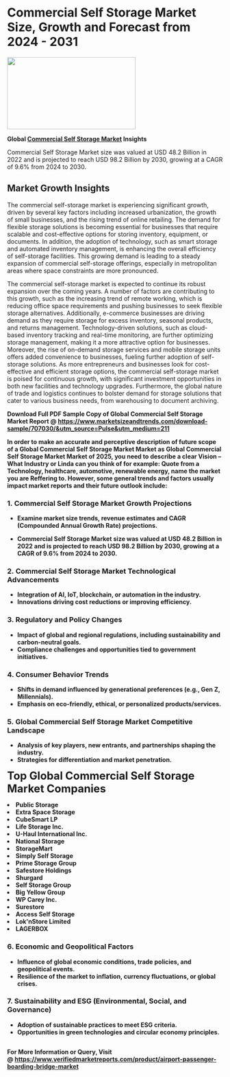 <H1>Commercial Self Storage Market Size, Growth and Forecast from 2024 - 2031</H1><img class="aligncenter size-medium wp-image-584254" src="https://thirdeyenews.in/wp-content/uploads/2024/09/Global-Market-Research-300x168.jpeg" alt="" width="300" height="168" /><p><strong>Global&nbsp;<a href="https://www.marketsizeandtrends.com/download-sample/707030/&amp;utm_source=Pulse&amp;utm_medium=211">Commercial Self Storage Market</a> Insights</strong></p><p>Commercial Self Storage Market size was valued at USD 48.2 Billion in 2022 and is projected to reach USD 98.2 Billion by 2030, growing at a CAGR of 9.6% from 2024 to 2030.</p><p><h2>Market Growth Insights</h2> <p>The commercial self-storage market is experiencing significant growth, driven by several key factors including increased urbanization, the growth of small businesses, and the rising trend of online retailing. The demand for flexible storage solutions is becoming essential for businesses that require scalable and cost-effective options for storing inventory, equipment, or documents. In addition, the adoption of technology, such as smart storage and automated inventory management, is enhancing the overall efficiency of self-storage facilities. This growing demand is leading to a steady expansion of commercial self-storage offerings, especially in metropolitan areas where space constraints are more pronounced.</p> <p><strong></strong></p> <p>The commercial self-storage market is expected to continue its robust expansion over the coming years. A number of factors are contributing to this growth, such as the increasing trend of remote working, which is reducing office space requirements and pushing businesses to seek flexible storage alternatives. Additionally, e-commerce businesses are driving demand as they require storage for excess inventory, seasonal products, and returns management. Technology-driven solutions, such as cloud-based inventory tracking and real-time monitoring, are further optimizing storage management, making it a more attractive option for businesses. Moreover, the rise of on-demand storage services and mobile storage units offers added convenience to businesses, fueling further adoption of self-storage solutions. As more entrepreneurs and businesses look for cost-effective and efficient storage options, the commercial self-storage market is poised for continuous growth, with significant investment opportunities in both new facilities and technology upgrades. Furthermore, the global nature of trade and logistics continues to bolster demand for storage solutions that cater to various business needs, from warehousing to document archiving. <p><strong></p><p><span class=""><strong>Download Full PDF Sample Copy of Global Commercial Self Storage Market Report</strong> @ <a href="https://www.marketsizeandtrends.com/download-sample/707030/&amp;utm_source=Pulse&amp;utm_medium=211" target="_blank">https://www.marketsizeandtrends.com/download-sample/707030/&amp;utm_source=Pulse&amp;utm_medium=211</a></span></p><p>In order to make an accurate and perceptive description of future scope of a Global&nbsp;Commercial Self Storage Market Market as Global&nbsp;Commercial Self Storage Market Market of 2025, you need to describe a clear Vision &ndash; What Industry or Linda can you think of for example: Quote from a Technology, healthcare, automotive, renewable energy, name the market you are Reffering to. However, some general trends and factors usually impact market reports and their future outlook include:</p><h3>1.&nbsp;<strong>Commercial Self Storage Market Growth Projections</strong></h3><ul><li>Examine market size trends, revenue estimates and CAGR (Compounded Annual Growth Rate) projections.</li><li><p>Commercial Self Storage Market size was valued at USD 48.2 Billion in 2022 and is projected to reach USD 98.2 Billion by 2030, growing at a CAGR of 9.6% from 2024 to 2030.</p></li></ul><h3>2.&nbsp;<strong>Commercial Self Storage Market Technological Advancements</strong></h3><ul><li>Integration of AI, IoT, blockchain, or automation in the industry.</li><li>Innovations driving cost reductions or improving efficiency.</li></ul><h3>3.&nbsp;<strong>Regulatory and Policy Changes</strong></h3><ul><li>Impact of global and regional regulations, including sustainability and carbon-neutral goals.</li><li>Compliance challenges and opportunities tied to government initiatives.</li></ul><h3>4.&nbsp;<strong>Consumer Behavior Trends</strong></h3><ul><li>Shifts in demand influenced by generational preferences (e.g., Gen Z, Millennials).</li><li>Emphasis on eco-friendly, ethical, or personalized products/services.</li></ul><h3>5.&nbsp;<strong>Global Commercial Self Storage Market Competitive Landscape</strong></h3><ul><li>Analysis of key players, new entrants, and partnerships shaping the industry.</li><li>Strategies for differentiation and market penetration.</li></ul><p data-pm-slice="1 1 []"><span style="color: inherit; font-family: inherit; font-size: 25px;">Top Global Commercial Self Storage Market Companies</span></p><div class="" data-test-id=""><p><li>Public Storage</li><li> Extra Space Storage</li><li> CubeSmart LP</li><li> Life Storage Inc.</li><li> U-Haul International Inc.</li><li> National Storage</li><li> StorageMart</li><li> Simply Self Storage</li><li> Prime Storage Group</li><li> Safestore Holdings</li><li> Shurgard</li><li> Self Storage Group</li><li> Big Yellow Group</li><li> WP Carey Inc.</li><li> Surestore</li><li> Access Self Storage</li><li> Lok'nStore Limited</li><li> LAGERBOX</li></p></div><h3>6.&nbsp;<strong>Economic and Geopolitical Factors</strong></h3><ul><li>Influence of global economic conditions, trade policies, and geopolitical events.</li><li>Resilience of the market to inflation, currency fluctuations, or global crises.</li></ul><h3>7.&nbsp;<strong>Sustainability and ESG (Environmental, Social, and Governance)</strong></h3><ul><li>Adoption of sustainable practices to meet ESG criteria.</li><li>Opportunities in green technologies and circular economy principles.</li></ul><h2><strong style="font-size: 14px;">For More Information or Query, Visit @&nbsp;</strong><a style="background-color: #ffffff; font-size: 14px;" href="https://www.marketsizeandtrends.com/report/commercial-self-storage-market/" target="_blank">https://www.verifiedmarketreports.com/product/airport-passenger-boarding-bridge-market</a></h2>
